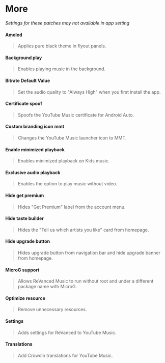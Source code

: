 # More
<i>Settings for these patches may not available in app setting</i>

#### Amoled
>Applies pure black theme in flyout panels.

#### Background play
>Enables playing music in the background.

#### Bitrate Default Value
>Set the audio quality to "Always High" when you first install the app.

#### Certificate spoof
>Spoofs the YouTube Music certificate for Android Auto.

#### Custom branding icon mmt
>Changes the YouTube Music launcher icon to MMT.

#### Enable minimized playback
>Enables minimized playback on Kids music.

#### Exclusive audio playback
>Enables the option to play music without video.

#### Hide get premium
>Hides "Get Premium" label from the account menu.

#### Hide taste builder
>Hides the "Tell us which artists you like" card from homepage.

#### Hide upgrade button
>Hides upgrade button from navigation bar and hide upgrade banner from homepage.

#### MicroG support
>Allows ReVanced Music to run without root and under a different package name with MicroG.

#### Optimize resource
>Remove unnecessary resources.

#### Settings
>Adds settings for ReVanced to YouTube Music.

#### Translations
>Add Crowdin translations for YouTube Music.
